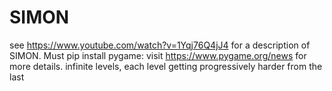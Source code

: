 # SIMON
see https://www.youtube.com/watch?v=1Yqj76Q4jJ4 for a description of SIMON. 
Must pip install pygame: visit https://www.pygame.org/news for more details.
infinite levels, each level getting progressively harder from the last
